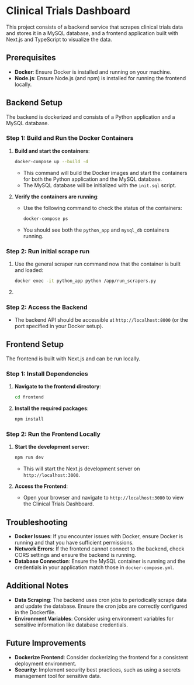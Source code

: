 # Clinical Trials Dashboard

This project consists of a backend service that scrapes clinical trials data and stores it in a MySQL database, and a frontend application built with Next.js and TypeScript to visualize the data.

## Prerequisites

- **Docker**: Ensure Docker is installed and running on your machine.
- **Node.js**: Ensure Node.js (and npm) is installed for running the frontend locally.

## Backend Setup

The backend is dockerized and consists of a Python application and a MySQL database.

### Step 1: Build and Run the Docker Containers

1. **Build and start the containers**:

   ```bash
   docker-compose up --build -d
   ```

   - This command will build the Docker images and start the containers for both the Python application and the MySQL database.
   - The MySQL database will be initialized with the `init.sql` script.

2. **Verify the containers are running**:

   - Use the following command to check the status of the containers:

     ```bash
     docker-compose ps
     ```

   - You should see both the `python_app` and `mysql_db` containers running.

### Step 2: Run initial scrape run

1. Use the general scraper run command now that the container is built and loaded:

   ```bash
   docker exec -it python_app python /app/run_scrapers.py
   ```

2. 

### Step 2: Access the Backend

- The backend API should be accessible at `http://localhost:8000` (or the port specified in your Docker setup).

## Frontend Setup

The frontend is built with Next.js and can be run locally.

### Step 1: Install Dependencies

1. **Navigate to the frontend directory**:

   ```bash
   cd frontend
   ```

2. **Install the required packages**:

   ```bash
   npm install
   ```

### Step 2: Run the Frontend Locally

1. **Start the development server**:

   ```bash
   npm run dev
   ```

   - This will start the Next.js development server on `http://localhost:3000`.

2. **Access the Frontend**:

   - Open your browser and navigate to `http://localhost:3000` to view the Clinical Trials Dashboard.

## Troubleshooting

- **Docker Issues**: If you encounter issues with Docker, ensure Docker is running and that you have sufficient permissions.
- **Network Errors**: If the frontend cannot connect to the backend, check CORS settings and ensure the backend is running.
- **Database Connection**: Ensure the MySQL container is running and the credentials in your application match those in `docker-compose.yml`.

## Additional Notes

- **Data Scraping**: The backend uses cron jobs to periodically scrape data and update the database. Ensure the cron jobs are correctly configured in the Dockerfile.
- **Environment Variables**: Consider using environment variables for sensitive information like database credentials.

## Future Improvements

- **Dockerize Frontend**: Consider dockerizing the frontend for a consistent deployment environment.
- **Security**: Implement security best practices, such as using a secrets management tool for sensitive data.